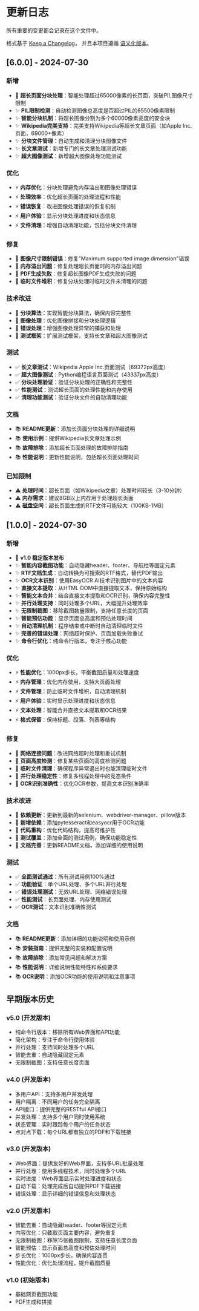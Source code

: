 # 更新日志

所有重要的变更都会记录在这个文件中。

格式基于 [Keep a Changelog](https://keepachangelog.com/zh-CN/1.0.0/)，
并且本项目遵循 [语义化版本](https://semver.org/lang/zh-CN/)。

## [6.0.0] - 2024-07-30

### 新增
- 🎉 **超长页面分块处理**：智能处理超过65000像素的长页面，突破PIL图像尺寸限制
- ✨ **PIL限制检测**：自动检测图像总高度是否超过PIL的65500像素限制
- ✨ **智能分块机制**：将超长图像分割为多个60000像素高度的安全块
- ✨ **Wikipedia完美支持**：完美支持Wikipedia等超长文章页面（如Apple Inc.页面，69000+像素）
- ✨ **分块文件管理**：自动生成和清理分块图像文件
- ✨ **长文章测试**：新增专门的长文章处理测试功能
- ✨ **超大图像测试**：新增超大图像处理功能测试

### 优化
- ⚡ **内存优化**：分块处理避免内存溢出和图像处理错误
- ⚡ **处理效率**：优化超长页面的处理流程和性能
- ⚡ **错误恢复**：改进图像处理错误的恢复机制
- ⚡ **用户体验**：显示分块处理进度和状态信息
- ⚡ **文件清理**：增强自动清理功能，包括分块文件清理

### 修复
- 🐛 **图像尺寸限制错误**：修复"Maximum supported image dimension"错误
- 🐛 **内存溢出问题**：修复处理超长页面时的内存溢出问题
- 🐛 **PDF生成失败**：修复超长图像PDF生成失败的问题
- 🐛 **临时文件堆积**：修复分块处理时临时文件未清理的问题

### 技术改进
- 🔧 **分块算法**：实现智能分块算法，确保内容完整性
- 🔧 **图像处理**：优化图像拼接和分块处理逻辑
- 🔧 **错误处理**：增强图像处理异常的捕获和处理
- 🔧 **测试框架**：扩展测试框架，支持长文章和超大图像测试

### 测试
- ✅ **长文章测试**：Wikipedia Apple Inc.页面测试（69372px高度）
- ✅ **超大图像测试**：Python编程语言页面测试（43337px高度）
- ✅ **分块处理验证**：验证分块处理的正确性和完整性
- ✅ **性能测试**：测试超长页面的处理性能和内存使用
- ✅ **清理功能测试**：验证分块文件的自动清理功能

### 文档
- 📚 **README更新**：添加长页面分块处理的详细说明
- 📚 **使用示例**：提供Wikipedia长文章处理示例
- 📚 **故障排除**：添加超长页面处理的故障排除指南
- 📚 **性能说明**：更新性能说明，包括超长页面处理时间

### 已知限制
- ⚠️ **处理时间**：超长页面（如Wikipedia文章）处理时间较长（3-10分钟）
- ⚠️ **内存需求**：建议8GB以上内存用于处理超长页面
- ⚠️ **磁盘空间**：超长页面生成的RTF文件可能较大（100KB-1MB）

## [1.0.0] - 2024-07-30

### 新增
- 🎉 **v1.0 稳定版本发布**
- ✨ **智能内容截图功能**：自动隐藏header、footer、导航栏等固定元素
- ✨ **RTF文档生成**：自动转换为可搜索的RTF格式，替代PDF输出
- ✨ **OCR文本识别**：使用EasyOCR AI技术识别图片中的文本内容
- ✨ **直接文本提取**：从HTML DOM中直接提取文本，保持原始结构
- ✨ **智能文本合并**：结合直接文本提取和OCR识别，确保内容完整性
- ✨ **并行处理支持**：同时处理多个URL，大幅提升处理效率
- ✨ **无限制截图**：移除截图数量限制，支持任意长度的页面
- ✨ **智能预估功能**：显示页面总高度和预估处理时间
- ✨ **自动清理机制**：程序结束或中断时自动清理临时文件
- ✨ **完善的错误处理**：网络超时保护、页面加载失败重试
- ✨ **命令行优化**：纯命令行版本，专注于核心功能

### 优化
- ⚡ **性能优化**：1000px步长，平衡截图质量和处理速度
- ⚡ **内存管理**：优化内存使用，支持大页面处理
- ⚡ **文件管理**：防止临时文件堆积，自动清理机制
- ⚡ **用户体验**：实时显示处理进度和状态信息
- ⚡ **文本处理**：智能合并直接文本提取和OCR结果
- ⚡ **格式保留**：保持标题、段落、列表等结构

### 修复
- 🐛 **网络连接问题**：改进网络超时处理和重试机制
- 🐛 **页面高度检测**：修复某些页面的高度检测问题
- 🐛 **临时文件清理**：确保程序异常退出时也能清理临时文件
- 🐛 **并行处理稳定性**：修复多线程处理中的竞态条件
- 🐛 **OCR识别准确性**：优化OCR参数，提高文本识别准确率

### 技术改进
- 🔧 **依赖更新**：更新到最新的selenium、webdriver-manager、pillow版本
- 🔧 **新增依赖**：添加pytesseract和easyocr用于OCR功能
- 🔧 **代码重构**：优化代码结构，提高可维护性
- 🔧 **测试覆盖**：添加全面的测试用例，确保功能稳定性
- 🔧 **文档完善**：更新README文档，添加详细的使用说明

### 测试
- ✅ **全面测试通过**：所有测试用例100%通过
- ✅ **功能验证**：单个URL处理、多个URL并行处理
- ✅ **错误处理测试**：无效URL处理、网络错误处理
- ✅ **性能测试**：长页面处理、内存使用测试
- ✅ **OCR测试**：文本识别准确性测试

### 文档
- 📚 **README更新**：添加详细的功能说明和使用示例
- 📚 **安装指南**：提供完整的安装和配置说明
- 📚 **故障排除**：添加常见问题和解决方案
- 📚 **性能说明**：详细说明性能特性和系统要求
- 📚 **OCR说明**：添加OCR功能的使用说明和注意事项

## 早期版本历史

### v5.0 (开发版本)
- 纯命令行版本：移除所有Web界面和API功能
- 简化架构：专注于命令行使用体验
- 并行处理：支持同时处理多个URL
- 智能去重：自动隐藏固定元素
- 无限制截图：支持任意长度页面

### v4.0 (开发版本)
- 多用户API：支持多用户并发处理
- 用户隔离：不同用户的任务完全隔离
- API接口：提供完整的RESTful API接口
- 并发处理：支持多个用户同时使用系统
- 状态管理：实时跟踪每个用户的任务状态
- 点对点下载：每个URL都有独立的PDF和下载链接

### v3.0 (开发版本)
- Web界面：提供友好的Web界面，支持多URL批量处理
- 并行处理：使用多线程技术，同时处理多个URL
- 实时进度：Web界面显示实时处理进度和状态
- 自动下载：处理完成后自动提供PDF下载链接
- 错误处理：显示详细的错误信息和处理状态

### v2.0 (开发版本)
- 智能去重：自动隐藏header、footer等固定元素
- 内容优化：只截取页面主要内容，避免重复
- 无限制截图：移除15张截图限制，支持任意长度页面
- 智能预估：显示页面总高度和预估处理时间
- 步长优化：1000px步长，确保内容连贯
- 性能优化：优化处理流程，提升截图质量

### v1.0 (初始版本)
- 基础网页截图功能
- PDF生成和拼接 